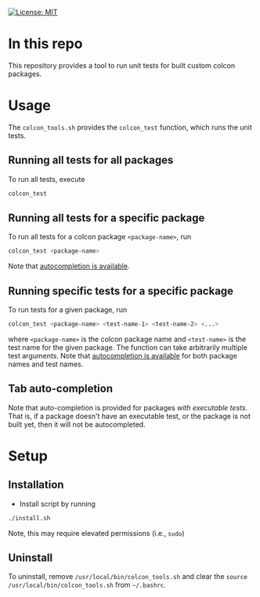 [![License: MIT](https://img.shields.io/badge/License-MIT-yellow.svg)](https://opensource.org/licenses/MIT)

# In this repo
This repository provides a tool to run unit tests for built custom colcon packages.


# Usage
The `colcon_tools.sh` provides the `colcon_test` function, which runs the unit tests.

## Running all tests for all packages
To run all tests, execute
```bash
colcon_test
```
## Running all tests for a specific package
To run all tests for a colcon package `<package-name>`, run
```bash
colcon_test <package-name>
```
Note that [autocompletion is available](#tab-auto-completion).

## Running specific tests for a specific package
To run tests for a given package, run
```bash
colcon_test <package-name> <test-name-1> <test-name-2> <...>
```
where `<package-name>` is the colcon package name and `<test-name>` is the test name for the given package.
The function can take arbitrarily multiple test arguments.
Note that [autocompletion is available](#tab-auto-completion) for both package names and test names.

## Tab auto-completion
Note that auto-completion is provided for packages *with executable tests*.
That is, if a package doesn't have an executable test, or the package is not built yet, then it will not be autocompleted.

# Setup
## Installation
- Install script by running
```bash
./install.sh
```
Note, this may require elevated permissions (i.e., `sudo`)

## Uninstall
To uninstall, remove `/usr/local/bin/colcon_tools.sh` and clear the `source /usr/local/bin/colcon_tools.sh` from `~/.bashrc`.
